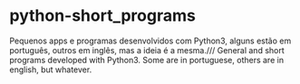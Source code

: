 # python-short_programs
Pequenos apps e programas desenvolvidos com Python3, alguns estão em português, outros em inglês, mas a ideia é a mesma.///
General and short programs developed with Python3. Some are in portuguese, others are in english, but whatever.

